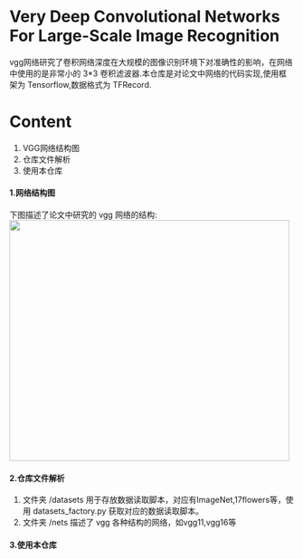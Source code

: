 # Very Deep Convolutional Networks For Large-Scale Image Recognition
vgg网络研究了卷积网络深度在大规模的图像识别环境下对准确性的影响，在网络中使用的是非常小的 3*3 卷积滤波器.本仓库是对论文中网络的代码实现,使用框架为 Tensorflow,数据格式为 TFRecord.
# Content
1. VGG网络结构图
2. 仓库文件解析
3. 使用本仓库

#### 1.网络结构图
下图描述了论文中研究的 vgg 网络的结构:  
<img src="http://upload-images.jianshu.io/upload_images/3232548-a104f82ae41bc025.png?imageMogr2/auto-orient/strip%7CimageView2/2/w/1240"  height="426" width="495">

#### 2.仓库文件解析
1. 文件夹 /datasets 用于存放数据读取脚本，对应有ImageNet,17flowers等，使用 datasets_factory.py 获取对应的数据读取脚本。  
2. 文件夹 /nets 描述了 vgg 各种结构的网络，如vgg11,vgg16等

#### 3.使用本仓库
